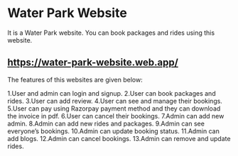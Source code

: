 # Water Park Website
It is a Water Park website. You can book packages and rides using this website.

## https://water-park-website.web.app/

The features of this websites are given below:

1.User and admin can login and signup.
2.User can book packages and rides.
3.User can add review.
4.User can see and manage their bookings.
5.User can pay using Razorpay payment method and they can download the invoice in pdf.
6.User can cancel their bookings.
7.Admin can add new admin.
8.Admin can add new rides and packages.
9.Admin can see everyone’s bookings.
10.Admin can update booking status.
11.Admin can add blogs.
12.Admin can cancel bookings.
13.Admin can remove and update rides.
